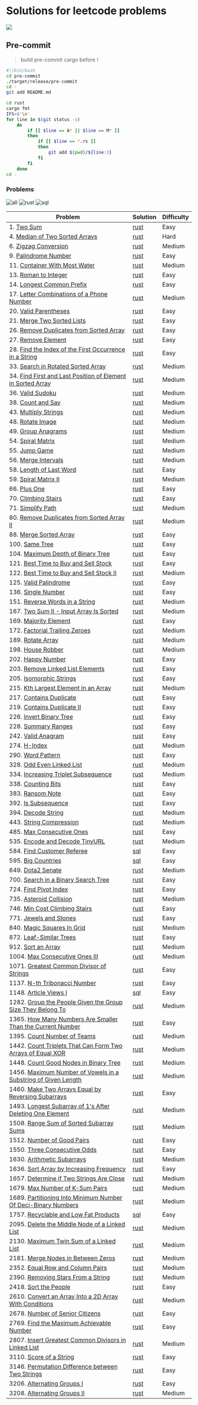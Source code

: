 # Solutions for leetcode problems

<a align=center href=https://brainmade.org//>
    <img src="https://brainmade.org/white-logo.svg">
</a>

## Pre-commit

> build pre-commit cargo before !

```bash
#!/bin/bash
cd pre-commit
./target/release/pre-commit
cd -
git add README.md

cd rust
cargo fmt
IFS=$'\n'
for line in $(git status -s)
    do
        if [[ $line == A* || $line == M* ]]
        then
            if [[ $line == *.rs ]]
            then
                git add $(pwd)/${line:3}
            fi
        fi
    done
cd -
```

### Problems
<!-- counters start -->
![all](https://img.shields.io/badge/solved-108-blue?style=for-the-badge) ![rust](https://img.shields.io/badge/rust-104-000000?logo=rust&style=for-the-badge) ![sql](https://img.shields.io/badge/sql-4-4479A1?logo=mysql&style=for-the-badge)
<!-- counters end -->
<!-- table start -->
| Problem | Solution | Difficulty |
|---|---|---|
| 1. [Two Sum](https://lcid.cc/1) | [rust](rust/src/solutions/p0001.rs) | Easy |
| 4. [Median of Two Sorted Arrays](https://lcid.cc/4) | [rust](rust/src/solutions/p0004.rs) | Hard |
| 6. [Zigzag Conversion](https://lcid.cc/6) | [rust](rust/src/solutions/p0006.rs) | Medium |
| 9. [Palindrome Number](https://lcid.cc/9) | [rust](rust/src/solutions/p0009.rs) | Easy |
| 11. [Container With Most Water](https://lcid.cc/11) | [rust](rust/src/solutions/p0011.rs) | Medium |
| 13. [Roman to Integer](https://lcid.cc/13) | [rust](rust/src/solutions/p0013.rs) | Easy |
| 14. [Longest Common Prefix](https://lcid.cc/14) | [rust](rust/src/solutions/p0014.rs) | Easy |
| 17. [Letter Combinations of a Phone Number](https://lcid.cc/17) | [rust](rust/src/solutions/p0017.rs) | Medium |
| 20. [Valid Parentheses](https://lcid.cc/20) | [rust](rust/src/solutions/p0020.rs) | Easy |
| 21. [Merge Two Sorted Lists](https://lcid.cc/21) | [rust](rust/src/solutions/p0021.rs) | Easy |
| 26. [Remove Duplicates from Sorted Array](https://lcid.cc/26) | [rust](rust/src/solutions/p0026.rs) | Easy |
| 27. [Remove Element](https://lcid.cc/27) | [rust](rust/src/solutions/p0027.rs) | Easy |
| 28. [Find the Index of the First Occurrence in a String](https://lcid.cc/28) | [rust](rust/src/solutions/p0028.rs) | Easy |
| 33. [Search in Rotated Sorted Array](https://lcid.cc/33) | [rust](rust/src/solutions/p0033.rs) | Medium |
| 34. [Find First and Last Position of Element in Sorted Array](https://lcid.cc/34) | [rust](rust/src/solutions/p0034.rs) | Medium |
| 36. [Valid Sudoku](https://lcid.cc/36) | [rust](rust/src/solutions/p0036.rs) | Medium |
| 38. [Count and Say](https://lcid.cc/38) | [rust](rust/src/solutions/p0038.rs) | Medium |
| 43. [Multiply Strings](https://lcid.cc/43) | [rust](rust/src/solutions/p0043.rs) | Medium |
| 48. [Rotate Image](https://lcid.cc/48) | [rust](rust/src/solutions/p0048.rs) | Medium |
| 49. [Group Anagrams](https://lcid.cc/49) | [rust](rust/src/solutions/p0049.rs) | Medium |
| 54. [Spiral Matrix](https://lcid.cc/54) | [rust](rust/src/solutions/p0054.rs) | Medium |
| 55. [Jump Game](https://lcid.cc/55) | [rust](rust/src/solutions/p0055.rs) | Medium |
| 56. [Merge Intervals](https://lcid.cc/56) | [rust](rust/src/solutions/p0056.rs) | Medium |
| 58. [Length of Last Word](https://lcid.cc/58) | [rust](rust/src/solutions/p0058.rs) | Easy |
| 59. [Spiral Matrix II](https://lcid.cc/59) | [rust](rust/src/solutions/p0059.rs) | Medium |
| 66. [Plus One](https://lcid.cc/66) | [rust](rust/src/solutions/p0066.rs) | Easy |
| 70. [Climbing Stairs](https://lcid.cc/70) | [rust](rust/src/solutions/p0070.rs) | Easy |
| 71. [Simplify Path](https://lcid.cc/71) | [rust](rust/src/solutions/p0071.rs) | Medium |
| 80. [Remove Duplicates from Sorted Array II](https://lcid.cc/80) | [rust](rust/src/solutions/p0080.rs) | Medium |
| 88. [Merge Sorted Array](https://lcid.cc/88) | [rust](rust/src/solutions/p0088.rs) | Easy |
| 100. [Same Tree](https://lcid.cc/100) | [rust](rust/src/solutions/p0100.rs) | Easy |
| 104. [Maximum Depth of Binary Tree](https://lcid.cc/104) | [rust](rust/src/solutions/p0104.rs) | Easy |
| 121. [Best Time to Buy and Sell Stock](https://lcid.cc/121) | [rust](rust/src/solutions/p0121.rs) | Easy |
| 122. [Best Time to Buy and Sell Stock II](https://lcid.cc/122) | [rust](rust/src/solutions/p0122.rs) | Medium |
| 125. [Valid Palindrome](https://lcid.cc/125) | [rust](rust/src/solutions/p0125.rs) | Easy |
| 136. [Single Number](https://lcid.cc/136) | [rust](rust/src/solutions/p0136.rs) | Easy |
| 151. [Reverse Words in a String](https://lcid.cc/151) | [rust](rust/src/solutions/p0151.rs) | Medium |
| 167. [Two Sum II - Input Array Is Sorted](https://lcid.cc/167) | [rust](rust/src/solutions/p0167.rs) | Medium |
| 169. [Majority Element](https://lcid.cc/169) | [rust](rust/src/solutions/p0169.rs) | Easy |
| 172. [Factorial Trailing Zeroes](https://lcid.cc/172) | [rust](rust/src/solutions/p0172.rs) | Medium |
| 189. [Rotate Array](https://lcid.cc/189) | [rust](rust/src/solutions/p0189.rs) | Medium |
| 198. [House Robber](https://lcid.cc/198) | [rust](rust/src/solutions/p0198.rs) | Medium |
| 202. [Happy Number](https://lcid.cc/202) | [rust](rust/src/solutions/p0202.rs) | Easy |
| 203. [Remove Linked List Elements](https://lcid.cc/203) | [rust](rust/src/solutions/p0203.rs) | Easy |
| 205. [Isomorphic Strings](https://lcid.cc/205) | [rust](rust/src/solutions/p0205.rs) | Easy |
| 215. [Kth Largest Element in an Array](https://lcid.cc/215) | [rust](rust/src/solutions/p0215.rs) | Medium |
| 217. [Contains Duplicate](https://lcid.cc/217) | [rust](rust/src/solutions/p0217.rs) | Easy |
| 219. [Contains Duplicate II](https://lcid.cc/219) | [rust](rust/src/solutions/p0219.rs) | Easy |
| 226. [Invert Binary Tree](https://lcid.cc/226) | [rust](rust/src/solutions/p0226.rs) | Easy |
| 228. [Summary Ranges](https://lcid.cc/228) | [rust](rust/src/solutions/p0228.rs) | Easy |
| 242. [Valid Anagram](https://lcid.cc/242) | [rust](rust/src/solutions/p0242.rs) | Easy |
| 274. [H-Index](https://lcid.cc/274) | [rust](rust/src/solutions/p0274.rs) | Medium |
| 290. [Word Pattern](https://lcid.cc/290) | [rust](rust/src/solutions/p0290.rs) | Easy |
| 328. [Odd Even Linked List](https://lcid.cc/328) | [rust](rust/src/solutions/p0328.rs) | Medium |
| 334. [Increasing Triplet Subsequence](https://lcid.cc/334) | [rust](rust/src/solutions/p0334.rs) | Medium |
| 338. [Counting Bits](https://lcid.cc/338) | [rust](rust/src/solutions/p0338.rs) | Easy |
| 383. [Ransom Note](https://lcid.cc/383) | [rust](rust/src/solutions/p0383.rs) | Easy |
| 392. [Is Subsequence](https://lcid.cc/392) | [rust](rust/src/solutions/p0392.rs) | Easy |
| 394. [Decode String](https://lcid.cc/394) | [rust](rust/src/solutions/p0394.rs) | Medium |
| 443. [String Compression](https://lcid.cc/443) | [rust](rust/src/solutions/p0443.rs) | Medium |
| 485. [Max Consecutive Ones](https://lcid.cc/485) | [rust](rust/src/solutions/p0485.rs) | Easy |
| 535. [Encode and Decode TinyURL](https://lcid.cc/535) | [rust](rust/src/solutions/p0535.rs) | Medium |
| 584. [Find Customer Referee](https://lcid.cc/584) | [sql](sql/solutions/p0584.sql) | Easy |
| 595. [Big Countries](https://lcid.cc/595) | [sql](sql/solutions/p0595.sql) | Easy |
| 649. [Dota2 Senate](https://lcid.cc/649) | [rust](rust/src/solutions/p0649.rs) | Medium |
| 700. [Search in a Binary Search Tree](https://lcid.cc/700) | [rust](rust/src/solutions/p0700.rs) | Easy |
| 724. [Find Pivot Index](https://lcid.cc/724) | [rust](rust/src/solutions/p0724.rs) | Easy |
| 735. [Asteroid Collision](https://lcid.cc/735) | [rust](rust/src/solutions/p0735.rs) | Medium |
| 746. [Min Cost Climbing Stairs](https://lcid.cc/746) | [rust](rust/src/solutions/p0746.rs) | Easy |
| 771. [Jewels and Stones](https://lcid.cc/771) | [rust](rust/src/solutions/p0771.rs) | Easy |
| 840. [Magic Squares In Grid](https://lcid.cc/840) | [rust](rust/src/solutions/p0840.rs) | Medium |
| 872. [Leaf-Similar Trees](https://lcid.cc/872) | [rust](rust/src/solutions/p0872.rs) | Easy |
| 912. [Sort an Array](https://lcid.cc/912) | [rust](rust/src/solutions/p0912.rs) | Medium |
| 1004. [Max Consecutive Ones III](https://lcid.cc/1004) | [rust](rust/src/solutions/p1004.rs) | Medium |
| 1071. [Greatest Common Divisor of Strings](https://lcid.cc/1071) | [rust](rust/src/solutions/p1071.rs) | Easy |
| 1137. [N-th Tribonacci Number](https://lcid.cc/1137) | [rust](rust/src/solutions/p1137.rs) | Easy |
| 1148. [Article Views I](https://lcid.cc/1148) | [sql](sql/solutions/p1148.sql) | Easy |
| 1282. [Group the People Given the Group Size They Belong To](https://lcid.cc/1282) | [rust](rust/src/solutions/p1282.rs) | Medium |
| 1365. [How Many Numbers Are Smaller Than the Current Number](https://lcid.cc/1365) | [rust](rust/src/solutions/p1365.rs) | Easy |
| 1395. [Count Number of Teams](https://lcid.cc/1395) | [rust](rust/src/solutions/p1395.rs) | Medium |
| 1442. [Count Triplets That Can Form Two Arrays of Equal XOR](https://lcid.cc/1442) | [rust](rust/src/solutions/p1442.rs) | Medium |
| 1448. [Count Good Nodes in Binary Tree](https://lcid.cc/1448) | [rust](rust/src/solutions/p1448.rs) | Medium |
| 1456. [Maximum Number of Vowels in a Substring of Given Length](https://lcid.cc/1456) | [rust](rust/src/solutions/p1456.rs) | Medium |
| 1460. [Make Two Arrays Equal by Reversing Subarrays](https://lcid.cc/1460) | [rust](rust/src/solutions/p1460.rs) | Easy |
| 1493. [Longest Subarray of 1's After Deleting One Element](https://lcid.cc/1493) | [rust](rust/src/solutions/p1493.rs) | Medium |
| 1508. [Range Sum of Sorted Subarray Sums](https://lcid.cc/1508) | [rust](rust/src/solutions/p1508.rs) | Medium |
| 1512. [Number of Good Pairs](https://lcid.cc/1512) | [rust](rust/src/solutions/p1512.rs) | Easy |
| 1550. [Three Consecutive Odds](https://lcid.cc/1550) | [rust](rust/src/solutions/p1550.rs) | Easy |
| 1630. [Arithmetic Subarrays](https://lcid.cc/1630) | [rust](rust/src/solutions/p1630.rs) | Medium |
| 1636. [Sort Array by Increasing Frequency](https://lcid.cc/1636) | [rust](rust/src/solutions/p1636.rs) | Easy |
| 1657. [Determine if Two Strings Are Close](https://lcid.cc/1657) | [rust](rust/src/solutions/p1657.rs) | Medium |
| 1679. [Max Number of K-Sum Pairs](https://lcid.cc/1679) | [rust](rust/src/solutions/p1679.rs) | Medium |
| 1689. [Partitioning Into Minimum Number Of Deci-Binary Numbers](https://lcid.cc/1689) | [rust](rust/src/solutions/p1689.rs) | Medium |
| 1757. [Recyclable and Low Fat Products](https://lcid.cc/1757) | [sql](sql/solutions/p1757.sql) | Easy |
| 2095. [Delete the Middle Node of a Linked List](https://lcid.cc/2095) | [rust](rust/src/solutions/p2095.rs) | Medium |
| 2130. [Maximum Twin Sum of a Linked List](https://lcid.cc/2130) | [rust](rust/src/solutions/p2130.rs) | Medium |
| 2181. [Merge Nodes in Between Zeros](https://lcid.cc/2181) | [rust](rust/src/solutions/p2181.rs) | Medium |
| 2352. [Equal Row and Column Pairs](https://lcid.cc/2352) | [rust](rust/src/solutions/p2352.rs) | Medium |
| 2390. [Removing Stars From a String](https://lcid.cc/2390) | [rust](rust/src/solutions/p2390.rs) | Medium |
| 2418. [Sort the People](https://lcid.cc/2418) | [rust](rust/src/solutions/p2418.rs) | Easy |
| 2610. [Convert an Array Into a 2D Array With Conditions](https://lcid.cc/2610) | [rust](rust/src/solutions/p2610.rs) | Medium |
| 2678. [Number of Senior Citizens](https://lcid.cc/2678) | [rust](rust/src/solutions/p2678.rs) | Easy |
| 2769. [Find the Maximum Achievable Number](https://lcid.cc/2769) | [rust](rust/src/solutions/p2769.rs) | Easy |
| 2807. [Insert Greatest Common Divisors in Linked List](https://lcid.cc/2807) | [rust](rust/src/solutions/p2807.rs) | Medium |
| 3110. [Score of a String](https://lcid.cc/3110) | [rust](rust/src/solutions/p3110.rs) | Easy |
| 3146. [Permutation Difference between Two Strings](https://lcid.cc/3146) | [rust](rust/src/solutions/p3146.rs) | Easy |
| 3206. [Alternating Groups I](https://lcid.cc/3206) | [rust](rust/src/solutions/p3206.rs) | Easy |
| 3208. [Alternating Groups II](https://lcid.cc/3208) | [rust](rust/src/solutions/p3208.rs) | Medium |
<!-- table end -->
